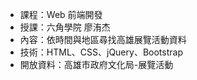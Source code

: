 - 課程：Web 前端開發
- 授課：六角學院 廖洧杰
- 內容：依時間與地區尋找高雄展覽活動資料
- 技術：HTML、CSS、jQuery、Bootstrap
- 開放資料：高雄市政府文化局-展覽活動
